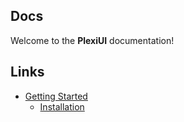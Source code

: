 ## Docs
Welcome to the **PlexiUI** documentation!

## Links
 - [Getting Started](/gettingStarted)
     - [Installation](/gettingStarted/Installation.md)
